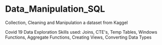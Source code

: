 # Data_Manipulation_SQL
Collection, Cleaning and Manipulation a dataset from Kaggel

Covid 19 Data Exploration 
Skills used: Joins, CTE's, Temp Tables, Windows Functions, Aggregate Functions, Creating Views, Converting Data Types

